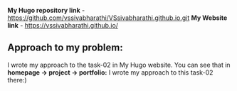 **My Hugo repository link** - https://github.com/vssivabharathi/VSsivabharathi.github.io.git
**My Website link** - https://vssivabharathi.github.io/
 
 
## Approach to my problem:
I wrote my approach to the task-02 in My Hugo website. You can see that in **homepage -> project -> portfolio:** I wrote my approach to this task-02 there:) 
